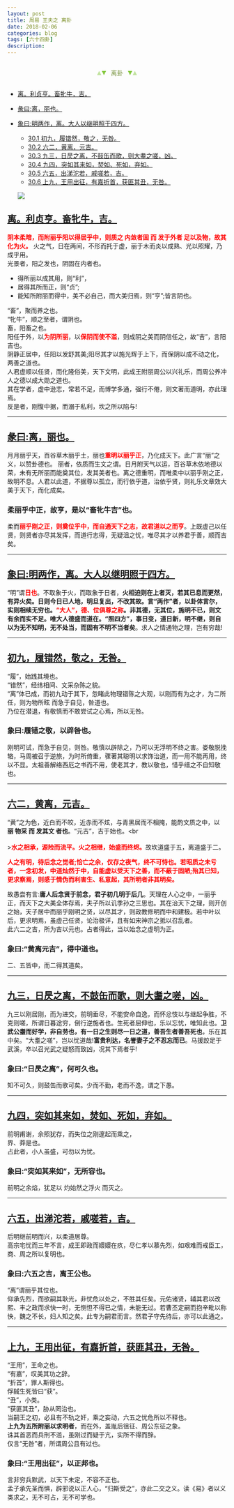 ```yaml
---
layout: post
title: 周易 王夫之 离卦
date: 2018-02-06
categories: blog
tags: [六十四卦]
description: 
---
```


<span id = "jump"></span>


<section style="margin: 0px auto; text-align: center;">
    <section class="xhr" style="width: 0px; height: 0px; border-left: 5px solid transparent; border-right: 5px solid transparent; border-bottom: 10px solid rgb(135, 201, 67); display: inline-block; opacity: 0.5; border-top-color: rgb(135, 201, 67);"></section>
    <section class="xhr" style="width: 0px; height: 0px; border-left: 5px solid transparent; border-right: 5px solid transparent; border-top: 10px solid rgb(135, 201, 67); display: inline-block; margin-left: -3px; border-bottom-color: rgb(135, 201, 67);"></section>
    <section style="
margin-left: 0.5em;
display: inline-block;">
        <p>
            <span style="color: rgb(118, 146, 60);">离卦</span>
        </p>
    </section>
    <section class="xhr" style="margin-left: 0.5em; width: 0px; height: 0px; border-left: 5px solid transparent; border-right: 5px solid transparent; border-top: 10px solid rgb(135, 201, 67); display: inline-block; border-bottom-color: rgb(135, 201, 67);"></section>
    <section class="xhr" style="width: 0px; height: 0px; border-left: 5px solid transparent; border-right: 5px solid transparent; border-bottom: 10px solid rgb(135, 201, 67); display: inline-block; opacity: 0.5; margin-left: -3px; border-top-color: rgb(135, 201, 67);"></section>
</section>

- [离。利贞亨。畜牝牛，吉。](#jumpjump畜牝牛)
- [彖曰:离，丽也。](#jump丽也)
- [象曰:明两作，离。大人以继明照于四方。](#jump明两作)
  - [30.1 初九，履错然，敬之，无咎。](#jump履错然)
  - [30.2 六二，黄离，元吉。](#jump黄离)
  - [30.3 九三，日昃之离，不鼓缶而歌，则大耋之嗟，凶。](#jump日昃之离)
  - [30.4 九四，突如其来如，焚如、死如，弃如。](#jump突如其来如)
  - [30.5 六五，出涕沱若，戚嗟若，吉。](#jump出涕沱若)
  - [30.6 上九，王用出征，有嘉折首，获匪其丑，无咎。](#jump王用出征)
  
  ![](http://www.guoyi360.com/uploads/allimg/131007/1-13100G1010Y44.jpg)
  
<span id = "jump畜牝牛"></span>
## [离。利贞亨。畜牝牛，吉。](#jump)
<font color="#FF0000"><b>阴本柔暗，而附丽乎阳以得居乎中，则质之 内敛者固 而 发于外者 足以及物，故其化为火。</b></font>
火之气，日在两间，不形而托于虚，丽于木而炎以成熟、光以照耀，乃成乎用。<br>
光景者，阳之发也，阴固在内者也。
- 得所丽以成其用，则“利”，
- 居得其所而正，则“贞”;
- 能知所附丽而得中，美不必自己，而大美归焉，则“亨”;皆言阴也。


“畜”，聚而养之也。<br>
“牝牛”，顺之至者，谓阴也。<br>
畜，阳畜之也。<br>
阳任于外，以<font color="#FF0000"><b>为阴所丽</b></font>，以<font color="#FF0000"><b>保阴而使不滥</b></font>，则成阴之美而阴信任之，故“吉”，言阳吉也。<br>
阴静正居中，任阳以发舒其美;阳尽其才以施光辉于上下，而保阴以成不动之化，两善之道也。<br>
人君虚顺以任贤，而化隆俗美，天下文明，此成王附丽周公以兴礼乐，而周公养冲人之德以成大勋之道也。<br>
其在学者，虚中逊志，常若不足，而博学多通，强行不倦，则文著而道明，亦此理焉。<br>
反是者，刚愎中据，而溺于私利，坎之所以陷与!

----

<span id = "jump丽也"></span>
## [彖曰:离，丽也。](#jump)
月月丽乎天，百谷草木丽乎土，丽也<font color="#FF0000"><b>重明以丽乎正</b></font>，乃化成天下。此广言“丽”之义，以赞卦德也。
丽者，依质而生文之谓。日月附天气以运，百谷草木依地德以荣，未有无所丽而能奠其位，发其美者也。离之德重明，而唯柔中以丽乎刚之正，故明不息。人君以此道，不据尊以孤立，而行依乎道，治依乎贤，则礼乐文章效大美于天下，而化成矣。

### 柔丽乎中正，故亨，是以“畜牝牛吉”也。
柔而<font color="#FF0000"><b>丽乎刚之正，则奠位乎中，而自通天下之志，故君道以之而亨</b></font>。上既虚己以任贤，则贤者亦尽其发挥，而道行志得，无疑沮之忧，唯尽其才以养君于善，顺而吉矣。

----

<span id = "jump明两作"></span>
## [象曰:明两作，离。大人以继明照于四方。](#jump)
“明”谓<font color="#FF0000"><b>日也</b></font>。不取象于火，而取象于日者，**火相迫则在上者灭，若其已息而更然，有异火矣。**日则今日已人地，明旦复出，不改其故。**言“两作”者，以卦体言尔，实则相续无穷也**。<font color="#FF0000"><b>“大人”，德、位俱尊之称</b></font>。**非其德，无其位，施明不已，则文有余而实不足**。唯大人德盛而道在。**“照四方”，事日变，道日新，明不继，则自以为无不知明，无不处当，而固有不明不当者矣**。求人之情通物之理，岂有穷哉!

----

<span id = "jump履错然"></span>
## [初九，履错然，敬之，无咎。](#jump)
“履”，始践其境也。<br>
“错然”，经纬相间、文采杂陈之貌。<br>
“离”体已成，而初九动于其下，忽睹此物理错陈之大观，以刚而有为之才，为二所任，则为物所眩 而急于自见，咎道也。<br>
乃位在潜退，有敬慎而不敢尝试之心焉，所以无咎。

### 象曰:履错之敬，以辟咎也。
刚明可试，而急于自见，则咎。敬慎以辟除之，乃可以无浮明不终之害。娄敬脱挽辂，马周被召于逆旅，为时所倚重，骤著其聪明以求饰治道，而一用不能再用，终以不显。太祖善解络西厄之书而不用，使老其才，教以敬也，惜乎缙之不自知敬也。


----

<span id = "jump黄离"></span>
## [六二，黄离，元吉。](#jump)
“黄”之为色，近白而不皎，近赤而不炫，与青黑居而不相掩，能酌文质之中，以 **丽 物采 而 发其文 者也**。“元吉”，吉于始也。<br<br><br>><font color="#FF0000"><b>水之相承，源险而流平。火之相继，始盛而终烬。</b></font>故坎道盛于五，离道盛于二。


<font color="#FF0000"><b>人之有明，待后念之觉者;恰亡之余，仅存之夜气，终不可恃也。若昭质之未亏者，一念初发，中道灿然于中，自能虚以受天下之善，而不蔽于固陋;殆其已知，更求察焉，则感于情伪而利害生、私意起，其所明者非其明矣。</b></font>


故愚尝有言:**庸人后念贤于前念，君子初几明于后几**。天理在人心之中，一丽乎正，而天下之大美全体存焉，夫子所以讥季孙之三思也。其在治天下之理，则开创之始，天子居中而丽乎刚明之贤，以尽其才，则政教修明而中和建极。若中叶以后，更求明焉，虽虚己任贤，论治极详，且有如宋神宗之抵以召乱者。<br>
此六二之吉，所为吉以元也。占者得此，当以始念之虚明为正。

### 象曰:“黄离元吉”，得中道也。
二、五皆中，而二得其道矣。

----

<span id = "jump日昃之离"></span>
## [九三，日昃之离，不鼓缶而歌，则大耋之嗟，凶。](#jump)
九三以刚居刚，而为进交，前明垂尽，不能安命自逸，而怀忿忮以与继起争胜，不克则嗟，所谓日暮途穷，倒行逆施者也。生死者屈伸也，乐以忘忧，唯知此也。**卫武公耋而好学，非自劳也，有一日之生则尽一日之道，善吾生者善吾死也**，乐在其中矣。“大耋之嗟”，岂以忧道哉!**富贵利达，名誉妻子之不忍忘而已**。马援跤足于武溪，卒以召光武之疑怒而致凶，况其下焉者乎!
  
### 象曰:“日昃之离”，何可久也。
知不可久，则鼓缶而歌可矣。少而不勤，老而不逸，谓之下愚。

----

<span id = "jump突如其来如"></span>
## [九四，突如其来如，焚如、死如，弃如。](#jump)
前明甫谢，余照犹存，而失位之刚邃起而乘之，<br>
界、莽是也。<br>
占此者，小人虽盛，可勿以为忧。

### 象曰:“突如其来如”，无所容也。
前明之余焰，犹足以 灼始然之浮火 而灭之。

----

<span id = "jump出涕沱若"></span>
## [六五，出涕沱若，戚嗟若，吉。](#jump)
后明继前明而兴，以柔道居尊。<br>
高宗宅忧而三年不言，成王即政而嬛嬛在疚，尽仁孝以慕先烈，如艰难而戒臣工，商、周之所以复明也。

### 象曰:六五之吉，离王公也。
“离”谓丽乎其位也。<br>
仰承先烈，而欲嗣其耿光，非忧危以处之，不胜其任矣。元佑诸贤，辅其君以改熙、丰之政而求快一时，无恻怛不得已之情，未能无过。若曹丕定嗣而抱辛毗以称快，魏之不长，妇人知之矣。此专为嗣君而言。然君子守先待后，亦可以此通之。

----

<span id = "jump王用出征"></span>
## [上九，王用出征，有嘉折首，获匪其丑，无咎。](#jump)
“王用”，王命之也。<br>
“有嘉”，叹美其功之辞。<br>
“折首”，罪人斯得也。<br>
俘馘生死皆曰“获”。<br>
“丑”，小类。<br>
“获匪其丑”，胁从罔治也。<br>
当嗣王之初，必且有不轨之奸，乘之妄动，六五之忧危所以不释也。<br>
**上九为五所附丽以求明者**，而在外，盖胤后徂征、周公东征之象。<br>
诛其首恶而兵刑不滥，虽刚过而疑于亢，实所不得而辞。<br>
仅言“无咎”者，所谓周公且有过也。

### 象曰:“王用出征”，以正邦也。
言非穷兵默武，以天下未定，不容不正也。<br>
孟子承先圣而惧，辟邪说以正人心，“归斯受之”，亦此二交之义。读《易》者以义类求之，无不可占，无不可学也。

  
  
  
  
  
  
  
  
  
  
  
  
  
  
